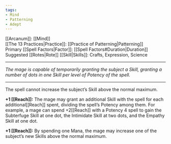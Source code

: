 ```yaml
---
tags:
- Mind
- Patterning
- Adept
---
```


[[Arcanum]]: [[Mind]]\
[[The 13 Practices|Practice]]: [[Practice of Patterning|Patterning]]\
Primary [[Spell Factors|Factor]]: [[Spell Factors#Duration|Duration]]\
Suggested [[Rotes|Rote]] [[Skill|Skills]]: Crafts, Expression, Science

---

_The mage is capable of temporarily granting the subject a Skill, granting a number of dots in one Skill per level of Potency of the spell._

---

The spell cannot increase the subject’s Skill above the normal maximum.

**+1 [[Reach]]:** The mage may grant an additional Skill with the spell for each additional[[Reach]] spent, dividing the spell’s Potency among them. For example, a mage can spend +2[[Reach]] with a Potency 4 spell to gain the Subterfuge Skill at one dot, the Intimidate Skill at two dots, and the Empathy Skill at one dot.

**+1 [[Reach]]:** By spending one Mana, the mage may increase one of the subject’s new Skills above the normal maximum.